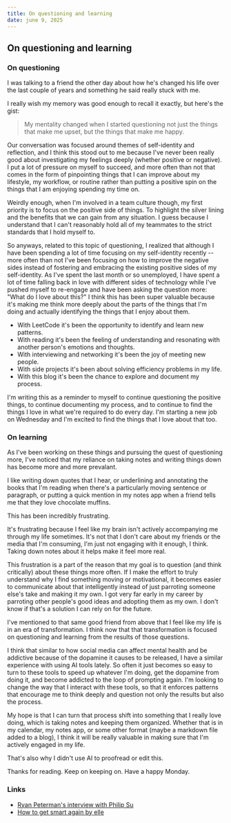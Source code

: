 ```yaml
---
title: On questioning and learning
date: june 9, 2025
---
```


## On questioning and learning

### On questioning

I was talking to a friend the other day about how he's changed his life over the last couple of years and something he said really stuck with me.

I really wish my memory was good enough to recall it exactly, but here's the gist:

> My mentality changed when I started questioning not just the things that make me upset, but the things that make me happy.

Our conversation was focused around themes of self-identity and reflection, and I think this stood out to me because I've never been really good about investigating my feelings deeply (whether positive or negative). I put a lot of pressure on myself to succeed, and more often than not that comes in the form of pinpointing things that I can improve about my lifestyle, my workflow, or routine rather than putting a positive spin on the things that I am enjoying spending my time on.

Weirdly enough, when I'm involved in a team culture though, my first priority is to focus on the positive side of things. To highlight the silver lining and the benefits that we can gain from any situation. I guess because I understand that I can't reasonably hold all of my teammates to the strict standards that I hold myself to.

So anyways, related to this topic of questioning, I realized that although I have been spending a lot of time focusing on my self-identity recently -- more often than not I've been focusing on how to improve the negative sides instead of fostering and embracing the existing positive sides of my self-identity. As I've spent the last month or so unemployed, I have spent a lot of time falling back in love with different sides of technology while I've pushed myself to re-engage and have been asking the question more: "What do I love about this?" I think this has been super valuable because it's making me think more deeply about the parts of the things that I'm doing and actually identifying the things that I enjoy about them.

- With LeetCode it's been the opportunity to identify and learn new patterns.
- With reading it's been the feeling of understanding and resonating with another person's emotions and thoughts.
- With interviewing and networking it's been the joy of meeting new people.
- With side projects it's been about solving efficiency problems in my life.
- With this blog it's been the chance to explore and document my process.

I'm writing this as a reminder to myself to continue questioning the positive things, to continue documenting my process, and to continue to find the things I love in what we're required to do every day. I'm starting a new job on Wednesday and I'm excited to find the things that I love about that too.

### On learning

As I've been working on these things and pursuing the quest of questioning more, I've noticed that my reliance on taking notes and writing things down has become more and more prevalant.

I like writing down quotes that I hear, or underlining and annotating the books that I'm reading when there's a particularly moving sentence or paragraph, or putting a quick mention in my notes app when a friend tells me that they love chocolate muffins.

This has been incredibly frustrating.

It's frustrating because I feel like my brain isn't actively accompanying me through my life sometimes. It's not that I don't care about my friends or the media that I'm consuming, I'm just not engaging with it enough, I think. Taking down notes about it helps make it feel more real.

This frustration is a part of the reason that my goal is to question (and think critically) about these things more often. If I make the effort to truly understand why I find something moving or motivational, it becomes easier to communicate about that intelligently instead of just parroting someone else's take and making it my own. I got very far early in my career by parroting other people's good ideas and adopting them as my own. I don't know if that's a solution I can rely on for the future.

I've mentioned to that same good friend from above that I feel like my life is in an era of transformation. I think now that that transformation is focused on questioning and learning from the results of those questions.

I think that similar to how social media can affect mental health and be addictive because of the dopamine it causes to be released, I have a similar experience with using AI tools lately. So often it just becomes so easy to turn to these tools to speed up whatever I'm doing, get the dopamine from doing it, and become addicted to the loop of prompting again. I'm looking to change the way that I interact with these tools, so that it enforces patterns that encourage me to think deeply and question not only the results but also the process.

My hope is that I can turn that process shift into something that I really love doing, which is taking notes and keeping them organized. Whether that is in my calendar, my notes app, or some other format (maybe a markdown file added to a blog), I think it will be really valuable in making sure that I'm actively engaged in my life.

That's also why I didn't use AI to proofread or edit this.

Thanks for reading. Keep on keeping on. Have a happy Monday.

### Links

- [Ryan Peterman's interview with Philip Su](https://www.youtube.com/watch?v=v2JxdjTi_1I)
- [How to get smart again by elle](https://postcardsbyelle.substack.com/p/how-to-get-smart-again)
